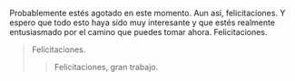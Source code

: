 Probablemente estés agotado en este momento. Aun así, felicitaciones. Y espero que todo esto haya sido muy interesante y que estés realmente entusiasmado por el camino que puedes tomar ahora. Felicitaciones.
> Felicitaciones.
>> Felicitaciones, gran trabajo.
